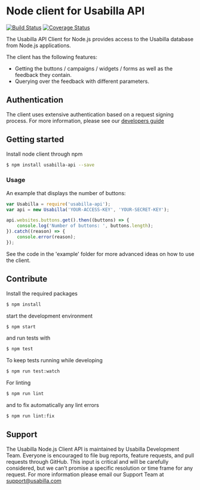 # Node client for Usabilla API

[![Build Status](https://travis-ci.org/usabilla/api-js-node.svg?branch=master)](https://travis-ci.org/usabilla/api-js-node?branch=master) [![Coverage Status](https://coveralls.io/repos/github/usabilla/api-js-node/badge.svg?branch=master)](https://coveralls.io/github/usabilla/api-js-node?branch=master)

The Usabilla API Client for Node.js provides access to the Usabilla database from Node.js applications.

The client has the following features:
* Getting the buttons / campaigns / widgets / forms as well as the feedback they contain.
* Querying over the feedback with different parameters.

## Authentication

The client uses extensive authentication based on a request signing process. For more information,
please see our [developers guide](http://developers.usabilla.com)

## Getting started

Install node client through npm

```bash
$ npm install usabilla-api --save
```

### Usage

An example that displays the number of buttons:

```js
var Usabilla = require('usabilla-api');
var api = new Usabilla('YOUR-ACCESS-KEY', 'YOUR-SECRET-KEY');

api.websites.buttons.get().then((buttons) => {
    console.log('Number of buttons: ', buttons.length);
}).catch((reason) => {
    console.error(reason);
});
```

See the code in the 'example' folder for more advanced ideas on how to use the client.

## Contribute

Install the required packages

```bash
$ npm install
```

start the development environment

```bash
$ npm start
```

and run tests with

```bash
$ npm test
```

To keep tests running while developing

```bash
$ npm run test:watch
```

For linting

```bash
$ npm run lint
```

and to fix automatically any lint errors

```bash
$ npm run lint:fix
```

## Support

The Usabilla Node.js Client API is maintained by Usabilla Development Team. Everyone is encouraged to file bug reports,
feature requests, and pull requests through GitHub. This input is critical and will be carefully considered, but we
can’t promise a specific resolution or time frame for any request. For more information please email our Support Team
at support@usabilla.com
